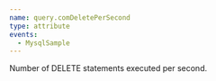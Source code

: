 ```yaml
---
name: query.comDeletePerSecond
type: attribute
events:
  - MysqlSample
---
```


Number of DELETE statements executed per second.